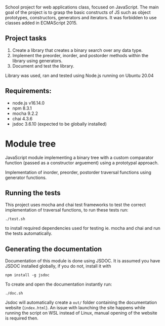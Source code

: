 School project for web applications class, focused on JavaScript. The main goal of the project is to grasp the basic constructs of JS such as object prototypes, constructors, generators and iterators. It was forbidden to use classes added in ECMAScript 2015.

## Project tasks
1. Create a library that creates a binary search over any data type.
2. Implement the preorder, inorder, and postorder methods within the library using generators.
3. Document and test the library.

Library was used, ran and tested using Node.js running on Ubuntu 20.04

## Requirements:
- node.js v16.14.0
- npm 8.3.1
- mocha 9.2.2
- chai 4.3.6
- jsdoc 3.6.10 (expected to be globally installed)

# Module tree

JavaScript module implementing a binary tree with a custom comparator function (passed as a constructor arguement) using a prototypal approach.

Implementation of inorder, preorder, postorder traversal functions using generator functions.

## Running the tests

This project uses mocha and chai test frameworks to test the correct implementation of traversal functions, to run these tests run:

```shell
./test.sh
```
to install required dependencies used for testing ie. mocha and chai and run the tests automatically.

## Generating the documentation ##

Documentation of this module is done using JSDOC. It is assumed you have JSDOC installed globally, if you do not, install it with 
```shell
npm install -g jsdoc
```

To create and open the documentation instantly run:
```shell
./doc.sh
```
Jsdoc will automatically create a ```out/``` folder containing the documentation website (```index.html```). An issue with launching the site happens while running the script on WSL instead of Linux, manual opening of the website is required then.
